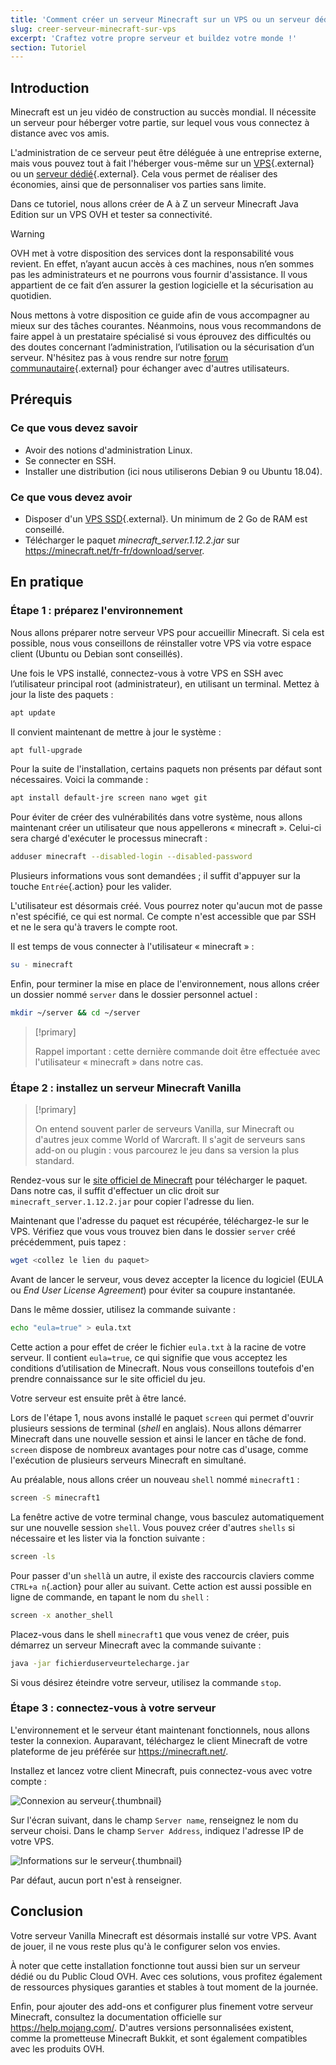 ```yaml
---
title: 'Comment créer un serveur Minecraft sur un VPS ou un serveur dédié'
slug: creer-serveur-minecraft-sur-vps
excerpt: 'Craftez votre propre serveur et buildez votre monde !'
section: Tutoriel
---
```


## Introduction

Minecraft est un jeu vidéo de construction au succès mondial. Il nécessite un serveur pour héberger votre partie, sur lequel vous vous connectez à distance avec vos amis.

L'administration de ce serveur peut être déléguée à une entreprise externe, mais vous pouvez tout à fait l'héberger vous-même sur un [VPS](https://www.ovh.com/fr/vps/){.external} ou un [serveur dédié](https://www.ovh.com/fr/serveurs_dedies/){.external}. Cela vous permet de réaliser des économies, ainsi que de personnaliser vos parties sans limite.

Dans ce tutoriel, nous allons créer de A à Z un serveur Minecraft Java Edition sur un VPS OVH et tester sa connectivité.

> [!warning]
> 
> OVH met à votre disposition des services dont la responsabilité vous revient. En effet, n’ayant aucun accès à ces machines, nous n’en sommes pas les administrateurs et ne pourrons vous fournir d'assistance. Il vous appartient de ce fait d’en assurer la gestion logicielle et la sécurisation au quotidien.
>
> Nous mettons à votre disposition ce guide afin de vous accompagner au mieux sur des tâches courantes. Néanmoins, nous vous recommandons de faire appel à un prestataire spécialisé si vous éprouvez des difficultés ou des doutes concernant l’administration, l’utilisation ou la sécurisation d’un serveur. N'hésitez pas à vous rendre sur notre [forum communautaire](https://community.ovh.com/){.external} pour échanger avec d'autres utilisateurs.
>

## Prérequis

### Ce que vous devez savoir

- Avoir des notions d'administration Linux.
- Se connecter en SSH.
- Installer une distribution (ici nous utiliserons Debian 9 ou Ubuntu 18.04).

### Ce que vous devez avoir

- Disposer d'un [VPS SSD](https://www.ovh.com/fr/vps/vps-ssd.xml){.external}. Un minimum de 2 Go de RAM est conseillé.
- Télécharger le paquet *minecraft_server.1.12.2.jar* sur <https://minecraft.net/fr-fr/download/server>.


## En pratique

### Étape 1 : préparez l'environnement

Nous allons préparer notre serveur VPS pour accueillir Minecraft. Si cela est possible, nous vous conseillons de réinstaller votre VPS via votre espace client (Ubuntu ou Debian sont conseillés).

Une fois le VPS installé, connectez-vous à votre VPS en SSH avec l’utilisateur principal root (administrateur), en utilisant un terminal. Mettez à jour la liste des paquets :

```sh
apt update
```

Il convient maintenant de mettre à jour le système :

```sh
apt full-upgrade
```

Pour la suite de l'installation, certains paquets non présents par défaut sont nécessaires. Voici la commande :

```sh
apt install default-jre screen nano wget git
```

Pour éviter de créer des vulnérabilités dans votre système, nous allons maintenant créer un utilisateur que nous appellerons « minecraft ». Celui-ci sera chargé d'exécuter le processus minecraft :

```sh
adduser minecraft --disabled-login --disabled-password
```

Plusieurs informations vous sont demandées ; il suffit d'appuyer sur la touche `Entrée`{.action} pour les valider.

L'utilisateur est désormais créé. Vous pourrez noter qu'aucun mot de passe n'est spécifié, ce qui est normal. Ce compte n'est accessible que par SSH et ne le sera qu'à travers le compte root.

Il est temps de vous connecter à l'utilisateur « minecraft » :

```sh
su - minecraft
```

Enfin, pour terminer la mise en place de l'environnement, nous allons créer un dossier nommé `server` dans le dossier personnel actuel :

```sh
mkdir ~/server && cd ~/server
```

> [!primary]
>
> Rappel important : cette dernière commande doit être effectuée avec l'utilisateur « minecraft » dans notre cas.
> 
  

### Étape 2 : installez un serveur Minecraft Vanilla

> [!primary]
> 
> On entend souvent parler de serveurs Vanilla, sur Minecraft ou d'autres jeux comme World of Warcraft. Il s'agit de serveurs sans add-on ou plugin : vous parcourez le jeu dans sa version la plus standard.
>
> 

Rendez-vous sur le [site officiel de Minecraft](https://minecraft.net/fr-fr/download/server) pour télécharger le paquet. Dans notre cas, il suffit d'effectuer un clic droit sur `minecraft_server.1.12.2.jar` pour copier l'adresse du lien.

Maintenant que l'adresse du paquet est récupérée, téléchargez-le sur le VPS. Vérifiez que vous vous trouvez bien dans le dossier `server` créé précédemment, puis tapez :

```sh
wget <collez le lien du paquet>
```

Avant de lancer le serveur, vous devez accepter la licence du logiciel (EULA ou _End User License Agreement_) pour éviter sa coupure instantanée.

Dans le même dossier, utilisez la commande suivante :

```sh
echo "eula=true" > eula.txt
```

Cette action a pour effet de créer le fichier `eula.txt` à la racine de votre serveur. Il contient `eula=true`, ce qui signifie que vous acceptez les conditions d’utilisation de Minecraft. Nous vous conseillons toutefois d'en prendre connaissance sur le site officiel du jeu.

Votre serveur est ensuite prêt à être lancé.

Lors de l'étape 1, nous avons installé le paquet `screen` qui permet d'ouvrir plusieurs sessions de terminal (*shell* en anglais). Nous allons démarrer Minecraft dans une nouvelle session et ainsi le lancer en tâche de fond. `screen` dispose de nombreux avantages pour notre cas d'usage, comme l'exécution de plusieurs serveurs Minecraft en simultané.

Au préalable, nous allons créer un nouveau `shell` nommé `minecraft1` :

```sh
screen -S minecraft1
```

La fenêtre active de votre terminal change, vous basculez automatiquement sur une nouvelle session `shell`. Vous pouvez créer d'autres `shells` si nécessaire et les lister via la fonction suivante :

```sh
screen -ls
```

Pour passer d'un `shell`à un autre, il existe des raccourcis claviers comme `CTRL+a n`{.action} pour aller au suivant. Cette action est aussi possible en ligne de commande, en tapant le nom du `shell` :

```sh
screen -x another_shell
```

Placez-vous dans le shell `minecraft1` que vous venez de créer, puis démarrez un serveur Minecraft avec la commande suivante :

```sh
java -jar fichierduserveurtelecharge.jar
```

Si vous désirez éteindre votre serveur, utilisez la commande `stop`.


### Étape 3 : connectez-vous à votre serveur

L'environnement et le serveur étant maintenant fonctionnels, nous allons tester la connexion. Auparavant, téléchargez le client Minecraft de votre plateforme de jeu préférée sur <https://minecraft.net/>.

Installez et lancez votre client Minecraft, puis connectez-vous avec votre compte :

![Connexion au serveur](images/login_minecraft.png){.thumbnail}

Sur l'écran suivant, dans le champ `Server name`, renseignez le nom du serveur choisi. Dans le champ `Server Address`, indiquez l'adresse IP de votre VPS.

![Informations sur le serveur](images/minecraft_server_login.png){.thumbnail}

Par défaut, aucun port n'est à renseigner.


## Conclusion

Votre serveur Vanilla Minecraft est désormais installé sur votre VPS. Avant de jouer, il ne vous reste plus qu'à le configurer selon vos envies.

À noter que cette installation fonctionne tout aussi bien sur un serveur dédié ou du Public Cloud OVH. Avec ces solutions, vous profitez également de ressources physiques garanties et stables à tout moment de la journée.

Enfin, pour ajouter des add-ons et configurer plus finement votre serveur Minecraft, consultez la documentation officielle sur <https://help.mojang.com/>. D'autres versions personnalisées existent, comme la prometteuse Minecraft Bukkit, et sont également compatibles avec les produits OVH.
